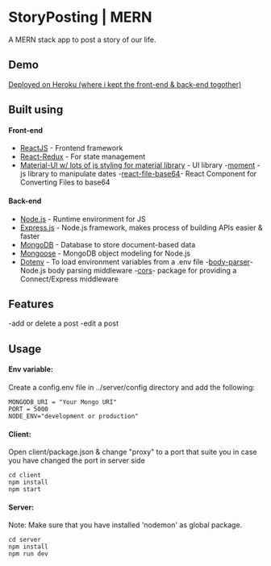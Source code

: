 # StoryPosting | MERN

A MERN stack app to post a story of our life.

## Demo

[Deployed on Heroku (where i kept the front-end & back-end togother)](https://story-post-byzak.herokuapp.com/)

## Built using

#### Front-end

- [ReactJS](https://reactjs.org/) - Frontend framework
- [React-Redux](https://react-redux.js.org/api/hooks) - For state management
- [Material-UI w/ lots of js styling for material library](https://material-ui.com/) - UI library
-[moment](https://momentjs.com/docs/) -js library to manipulate dates
-[react-file-base64](https://www.npmjs.com/package/react-file-base64)- React Component for Converting Files to base64

#### Back-end

- [Node.js](https://nodejs.org/en/) - Runtime environment for JS
- [Express.js](https://expressjs.com/) - Node.js framework, makes process of building APIs easier & faster
- [MongoDB](https://www.mongodb.com/) - Database to store document-based data
- [Mongoose](https://mongoosejs.com/) - MongoDB object modeling for Node.js
- [Dotenv](https://www.npmjs.com/package/dotenv) - To load environment variables from a .env file
-[body-parser](https://www.npmjs.com/package/body-parser)- Node.js body parsing middleware
-[cors](https://www.npmjs.com/package/cors)- package for providing a Connect/Express middleware


## Features

-add or delete a post
-edit a post


## Usage

#### Env variable:

Create a config.env file in ../server/config directory and add the following:

```
MONGODB_URI = "Your Mongo URI"
PORT = 5000
NODE_ENV="development or production"

```

#### Client:

Open client/package.json & change "proxy" to a port that suite you in case you have changed the port in server side 
```
cd client
npm install
npm start
```

#### Server:

Note: Make sure that you have installed 'nodemon' as global package.

```
cd server
npm install
npm run dev
```
